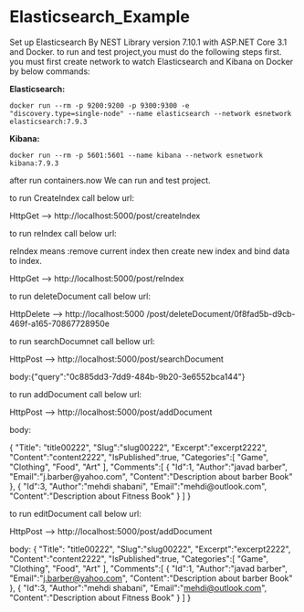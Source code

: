 # Elasticsearch_Example
Set up Elasticsearch By NEST Library version 7.10.1 with ASP.NET Core 3.1 and Docker.
to run and test project,you must do the following steps first.
you must first create network to watch Elasticsearch and Kibana on Docker by below commands:

<b>Elasticsearch:</b>

<code>docker run --rm -p 9200:9200 -p 9300:9300 -e "discovery.type=single-node" --name elasticsearch --network esnetwork elasticsearch:7.9.3</code>

<b>Kibana:</b>

<code>docker run --rm -p 5601:5601 --name kibana --network esnetwork kibana:7.9.3</code>

after run containers.now We can run and test project.

to run CreateIndex call below url:

HttpGet --> http://localhost:5000/post/createIndex

to run reIndex call below url:

reIndex means :remove current index then create new index and bind data to index.

HttpGet --> http://localhost:5000/post/reIndex

to run deleteDocument call below url:

HttpDelete --> http://localhost:5000 /post/deleteDocument/0f8fad5b-d9cb-469f-a165-70867728950e

to run searchDocumnet call bellow url:

HttpPost --> http://localhost:5000/post/searchDocument

body:{"query":"0c885dd3-7dd9-484b-9b20-3e6552bca144"}

to run addDocument call below url:

HttpPost --> http://localhost:5000/post/addDocument

body:
<div>{
"Title": "title00222",
"Slug":"slug00222",
"Excerpt":"excerpt2222",
"Content":"content2222",
"IsPublished":true, 
"Categories":[
    "Game",
    "Clothing",
    "Food",
    "Art"
],
"Comments":[
{
"Id":1,
"Author":"javad barber",
"Email":"j.barber@yahoo.com",
"Content":"Description about barber Book"
},
{
"Id":3,
"Author":"mehdi shabani",
"Email":"mehdi@outlook.com",
"Content":"Description about Fitness Book"
}
]
}
</div>

to run editDocument call below url:

HttpPost --> http://localhost:5000/post/addDocument

body:
{
"Title": "title00222",
"Slug":"slug00222",
"Excerpt":"excerpt2222",
"Content":"content2222",
"IsPublished":true, 
"Categories":[
    "Game",
    "Clothing",
    "Food",
    "Art"
],
"Comments":[
{
"Id":1,
"Author":"javad barber",
"Email":"j.barber@yahoo.com",
"Content":"Description about barber Book"
},
{
"Id":3,
"Author":"mehdi shabani",
"Email":"mehdi@outlook.com",
"Content":"Description about Fitness Book"
}
]
}
